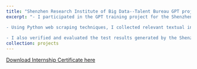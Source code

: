 ```yaml
---
title: "Shenzhen Research Institute of Big Data--Talent Bureau GPT project"
excerpt: "- I participated in the GPT training project for the Shenzhen Talent Bureau, where my responsibilities included preprocessing and cleaning the training data to ensure its quality and reliability.

- Using Python web scraping techniques, I collected relevant textual information and built a complete and accurate training dataset, laying a solid foundation for model training and evaluation.
  
- I also verified and evaluated the test results generated by the Shenzhen Talent GPT. Through manual review and correction, I identified and annotated errors and inaccuracies in the generated text, providing improvement suggestions to optimize the model results."
collection: projects
---
```


[Download Internship Certificate here](http://yangyiqu.github.io/files/实习证明-杨易趣-用章.pdf)

